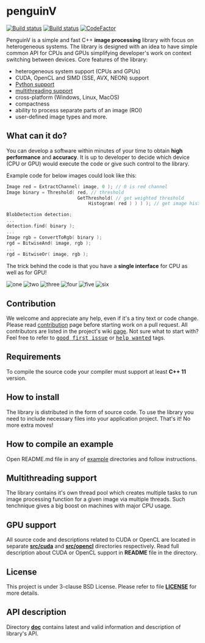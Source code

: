 penguinV
======
 [![Build status](https://travis-ci.org/ihhub/penguinV.svg?branch=master)](https://travis-ci.org/ihhub/penguinV) [![Build status](https://ci.appveyor.com/api/projects/status/g4a42ac5ktra8utq/branch/master?svg=true)](https://ci.appveyor.com/project/ihhub/penguinv/branch/master) [![CodeFactor](https://www.codefactor.io/repository/github/ihhub/penguinv/badge)](https://www.codefactor.io/repository/github/ihhub/penguinv)

PenguinV is a simple and fast C++ **image processing** library with focus on heterogeneous systems. The library is designed with an idea to have simple common API for CPUs and GPUs simplifying developer's work on context switching between devices. Core features of the library:

- heterogeneous system support (CPUs and GPUs)
- CUDA, OpenCL and SIMD (SSE, AVX, NEON) support
- [Python support](https://github.com/ihhub/penguinV/tree/master/src/python)
- [multithreading support](#multithreading-support)
- cross-platform (Windows, Linux, MacOS)
- compactness
- ability to process separate parts of an image (ROI)
- user-defined image types and more.

What can it do?
---------------------------
You can develop a software within minutes of your time to obtain **high performance** and **accuracy**. It is up to developer to decide which device (CPU or GPU) would execute the code or give such control to the library.

Example code for below images could look like this:
```cpp
Image red = ExtractChannel( image, 0 ); // 0 is red channel
Image binary = Threshold( red, // threshold
                          GetThreshold( // get weighted threshold
                              Histogram( red ) ) ) ); // get image histogram

BlobDetection detection;
...
detection.find( binary );
...
Image rgb = ConvertToRgb( binary );
rgd = BitwiseAnd( image, rgb );
...
rgd = BitwiseOr( image, rgb );
```

The trick behind the code is that you have a **single interface** for CPU as well as for GPU!

![one](data/readme/1_original.png) ![two](data/readme/2_red_channel.png) ![three](data/readme/3_red_threshold.png) ![four](data/readme/4_blob.png)
![five](data/readme/5_logical_and.png) ![six](data/readme/6_result.png)

Contribution
---------------------------
We welcome and appreciate any help, even if it's a tiny text or code change. Please read [contribution](https://github.com/ihhub/penguinV/blob/master/CONTRIBUTING.md) page before starting work on a pull request. All contributors are listed in the project's wiki [page](https://github.com/ihhub/penguinV/wiki/Contributors). 
Not sure what to start with? Feel free to refer to <kbd>[good first issue](https://github.com/ihhub/penguinV/issues?q=is%3Aissue+is%3Aopen+label%3A%22good+first+issue%22)</kbd> or <kbd>[help wanted](https://github.com/ihhub/penguinV/issues?q=is%3Aissue+is%3Aopen+label%3A%22help+wanted%22)</kbd> tags.

Requirements
---------------------------
To compile the source code your compiler must support at least **C++ 11** version.

How to install
---------------------------
The library is distributed in the form of source code. To use the library you need to include necessary files into your application project. That's it! No more extra moves!

How to compile an example
---------------------------
Open README.md file in any of [example](https://github.com/ihhub/penguinV/tree/master/examples) directories and follow instructions.

Multithreading support
---------------------------
The library contains it's own thread pool which creates multiple tasks to run image processing function for a given image via multiple threads. Such tenchnique gives a big boost on machines with major CPU usage.

GPU support
---------------------------
All source code and descriptions related to CUDA or OpenCL are located in separate [**src/cuda**](https://github.com/ihhub/penguinV/tree/master/src/cuda) and [**src/opencl**](https://github.com/ihhub/penguinV/tree/master/src/opencl) directories respectively. Read full description about CUDA or OpenCL support in **README** file in the directory.

License
---------------------------
This project is under 3-clause BSD License. Please refer to file [**LICENSE**](https://github.com/ihhub/penguinV/blob/master/LICENSE) for more details.

API description
---------------------------
Directory [**doc**](https://github.com/ihhub/penguinV/tree/master/doc) contains latest and valid information and description of library's API.
